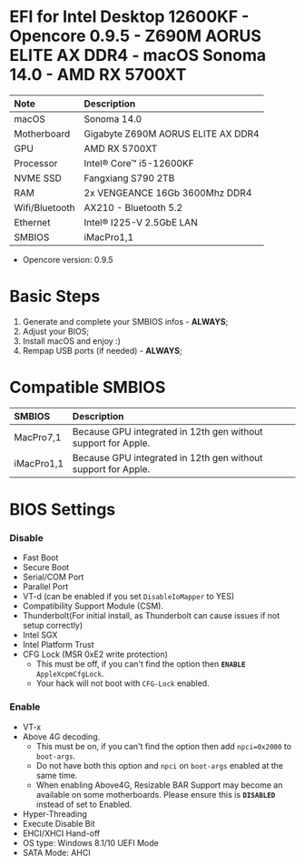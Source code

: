 # EFI for Intel Desktop 12600KF - Opencore 0.9.5 - Z690M AORUS ELITE AX DDR4 - macOS Sonoma 14.0 - AMD RX 5700XT

Note|Description
:----|:----
macOS|Sonoma 14.0
Motherboard|Gigabyte Z690M AORUS ELITE AX DDR4
GPU|AMD RX 5700XT
Processor|Intel® Core™ i5-12600KF
NVME SSD|Fangxiang S790 2TB
RAM|2x VENGEANCE 16Gb 3600Mhz DDR4
Wifi/Bluetooth | AX210 - Bluetooth 5.2 
Ethernet | Intel® I225-V 2.5GbE LAN
SMBIOS | iMacPro1,1

- Opencore version: 0.9.5

# Basic Steps

1. Generate and complete your SMBIOS infos - **ALWAYS**;
2. Adjust your BIOS;
3. Install macOS and enjoy :)
4. Rempap USB ports (if needed) - **ALWAYS**;

# Compatible SMBIOS

SMBIOS|Description
:----|:----
MacPro7,1|Because GPU integrated in 12th gen without support for Apple.
iMacPro1,1|Because GPU integrated in 12th gen without support for Apple.

# BIOS Settings

### Disable
- Fast Boot
- Secure Boot
- Serial/COM Port
- Parallel Port
- VT-d (can be enabled if you set `DisableIoMapper` to YES)
- Compatibility Support Module (CSM).
- Thunderbolt(For initial install, as Thunderbolt can cause issues if not setup correctly)
- Intel SGX
- Intel Platform Trust
- CFG Lock (MSR 0xE2 write protection)
	- This must be off, if you can't find the option then **`ENABLE`** `AppleXcpmCfgLock`. 
	- Your hack will not boot with `CFG-Lock` enabled.

### Enable
- VT-x
- Above 4G decoding. 
	- This must be on, if you can't find the option then add `npci=0x2000` to `boot-args`. 
	- Do not have both this option and `npci` on `boot-args` enabled at the same time.
	- When enabling Above4G, Resizable BAR Support may become an available on some motherboards. Please ensure this is **`DISABLED`** instead of set to Enabled.
- Hyper-Threading
- Execute Disable Bit
- EHCI/XHCI Hand-off
- OS type: Windows 8.1/10 UEFI Mode
- SATA Mode: AHCI

